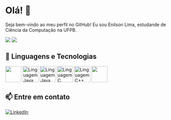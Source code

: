 # Olá! 👋

Seja bem-vindo ao meu perfil no GitHub! Eu sou Enilson Lima, estudande de Ciência da Computação na UFPB.

<div>
  <img src="https://github-readme-stats.vercel.app/api?username=enilsonn&theme=github_dark&show_icons=true&rank_icon=github&hide_border=true&cache_seconds=1" />
  <img src="https://github-readme-stats.vercel.app/api/top-langs/?username=enilsonn&layout=compact&theme=github_dark&hide_border=true&cache_seconds=1" />

 </div> 

## 🔧 Linguagens e Tecnologias

<div>
  <img src="https://cdn.jsdelivr.net/gh/devicons/devicon@latest/icons/go/go-original.svg" width="50" height="50" />
  <img src="https://cdn.jsdelivr.net/gh/devicons/devicon@latest/icons/docker/docker-original-wordmark.svg" alt="Linguagem Java" width="50" height="50" />
  <img src="https://cdn.jsdelivr.net/gh/devicons/devicon@latest/icons/kubernetes/kubernetes-plain-wordmark.svg" alt="Linguagem Java" width="50" height="50" />
  <img src="https://cdn.jsdelivr.net/gh/devicons/devicon/icons/c/c-original.svg" alt="Linguagem C" width="50" height="50" />
  <img src="https://cdn.jsdelivr.net/gh/devicons/devicon@latest/icons/cplusplus/cplusplus-original.svg" alt="Linguagem C++" width="50" height="50" />
  <img src="https://cdn.jsdelivr.net/gh/devicons/devicon@latest/icons/python/python-original.svg" width="50" height="50" />   
</div>

## 📫 Entre em contato

<div>
  <a href="https://www.linkedin.com/in/enilson-lima-944532140/">
    <img src="https://img.shields.io/badge/linkedin-%230077B5.svg?style=for-the-badge&logo=linkedin&logoColor=white" alt="LinkedIn" />
  </a>
</div>

<!--
**Enilsonn/Enilsonn** is a ✨ _special_ ✨ repository because its `README.md` (this file) appears on your GitHub profile.

Here are some ideas to get you started:

- 🔭 I’m currently working on ...
- 🌱 I’m currently learning ...
- 👯 I’m looking to collaborate on ...
- 🤔 I’m looking for help with ...
- 💬 Ask me about ...
- 📫 How to reach me: ...
- 😄 Pronouns: ...
- ⚡ Fun fact: ...
-->
